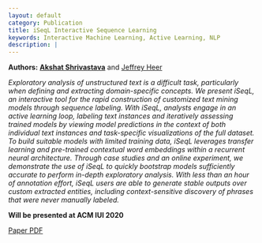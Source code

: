 ```yaml
---
layout: default
category: Publication
title: iSeqL Interactive Sequence Learning
keywords: Interactive Machine Learning, Active Learning, NLP
description: |
---
```


**Authors:** **[Akshat Shrivastava](akshatsh.github.io)** and [Jeffrey Heer](https://homes.cs.washington.edu/~jheer/)

*Exploratory analysis of unstructured text is a difficult task, particularly when defining and extracting domain-specific concepts. We present iSeqL, an interactive tool for the rapid construction of customized text mining models through sequence labeling. With iSeqL, analysts engage in an active learning loop, labeling text instances and iteratively assessing trained models by viewing model predictions in the context of both individual text instances and task-specific visualizations of the full dataset. To build suitable models with limited training data, iSeqL leverages transfer learning and pre-trained contextual word embeddings within a recurrent neural architecture. Through case studies and an online experiment, we demonstrate the use of iSeqL to quickly bootstrap models sufficiently accurate to perform in-depth exploratory analysis. With less than an hour of annotation effort, iSeqL users are able to generate stable outputs over custom extracted entities, including context-sensitive discovery of phrases that were never manually labeled.*

**Will be presented at ACM IUI 2020**

[Paper PDF](http://akshatsh.github.io/papers/iseql_paper.pdf)